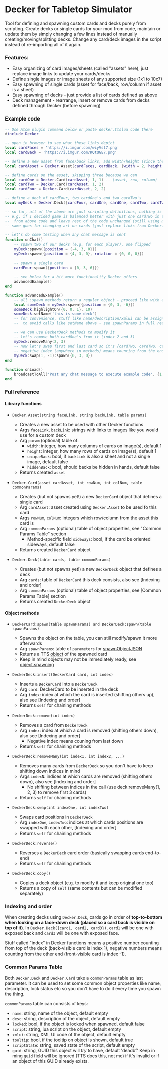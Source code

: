 # Decker for Tabletop Simulator
Tool for defining and spawning custom cards and decks purely from scripting. 
Create decks or single cards for your mod from code, maintain or update them by simply changing a few lines instead of manually creating/moving/splitting decks.
Change any card/deck images in the script instead of re-importing all of it again.

### Features:
* Easy organizing of card images/sheets (called "assets" here), just replace image links to update your cards/decks
* Define single images or image sheets of any supported size (1x1 to 10x7)
* Easy spawning of single cards (asset for face/back, row/column if asset is a sheet)
* Easy spawning of decks - just provide a list of cards defined as above
* Deck management - rearrange, insert or remove cards from decks defined through Decker (before spawning)

### Example code
```lua
-- Use Atom plugin command below or paste decker.ttslua code there
#include Decker

-- open in browser to see what these links depict
local cardFaces = 'https://i.imgur.com/wiyVst7.png'
local cardBack = 'https://i.imgur.com/KQtQGE7.png'

-- define a new asset from face/back links, add width/height (since these default to 1x1)
local cardAsset = Decker.Asset(cardFaces, cardBack, {width = 2, height = 2})

-- define cards on the asset, skipping three because we can
local cardOne = Decker.Card(cardAsset, 1, 1) -- (asset, row, column)
local cardTwo = Decker.Card(cardAsset, 1, 2) 
local cardFour = Decker.Card(cardAsset, 2, 2) 

-- define a deck of cardFour, two cardOne's and two cardTwo's
local myDeck = Decker.Deck({cardFour, cardOne, cardOne, cardTwo, cardTwo})

-- so far, all of the above are just scripting definitions, nothing is spawned
-- e.g. if I decided game is balanced better with just one cardTwo in the deck, I can just remove it
--  from above code and leave rest of the code unchanged (still using myDeck below)
-- same goes for changing art on cards (just replace links from Decker.Asset definitions)

-- let's do some testing when any chat message is sent
function onChat()
    -- spawn two of our decks (e.g. for each player), one flipped
    myDeck:spawn({position = {-4, 3, 0}})
    myDeck:spawn({position = {4, 3, 0}, rotation = {0, 0, 0}})
    
    -- spawn a single card
    cardFour:spawn({position = {0, 3, 6}})
   
    -- see below for a bit more functionality Decker offers
    advancedExample()
end

function advancedExample()
    -- all :spawn methods return a regular object - proceed like with anything
    local someDeck = myDeck:spawn({position = {0, 3, -6}})
    someDeck.highlightOn({0, 0, 1}, 10)
    someDeck.setName('this is some deck')
    -- for convenience, stuff like name/description/xmlui can be assigned to stuff before spawning
    --  to avoid calls like setName above - see spawnParams in full reference section of docs

    -- we can use DeckerDeck methods to modify it
    -- let's remove both cardOne's from it (index 2 and 3)
    myDeck:removeMany(2, 3)
    -- now let's swap first and last card so it's {cardTwo, cardTwo, cardFour} and spawn it
    -- negative index (anywhere in methods) means counting from the end down
    myDeck:swap(1, -1):spawn({0, 3, 0})
end

function onLoad()
    broadcastToAll('Post any chat message to execute example code', {1, 1, 1})
end
```

### Full reference

#### Library functions

* ``Decker.Asset(string faceLink, string backLink, table params)``
  * Creates a new asset to be used with other Decker functions
  * Args ``faceLink``, ``backLink``: strings with links to images like you would use for a custom deck
  * Arg ``param`` (optional) table of: 
    * ``width``: integer, how many columns of cards on image(s), default 1
    * ``height``: integer, how many rows of cards on image(s), default 1
    * ``uniqueBack``: bool, if ``backLink`` is also a sheet and not a single image, default false
    * ``hiddenBack``: bool, should backs be hidden in hands, default false
  * Returns created ``asset``
  
* ``Decker.Card(asset cardAsset, int rowNum, int colNum, table commonParams)``
  * Creates (but not spawns yet!) a new ``DeckerCard`` object that defines a single card
  * Arg ``cardAsset``: asset created using ``Decker.Asset`` to be used fo this card
  * Args ``rowNum``, ``colNum``: integers which row/column from the asset this card is
  * Arg ``commonParams`` (optional) table of object properties, see "Common Params Table" section
    * Method-specific field ``sideways``: bool, if the card be oriented sideways, default false
  * Returns created ``DeckerCard`` object 
  
* ``Decker.Deck(table cards, table commonParams)``
  * Creates (but not spawns yet!) a new ``DeckerDeck`` object that defines a deck
  * Arg ``cards``: table of ``DeckerCard`` this deck consists, also see [Indexing and order]
  * Arg ``commonParams`` (optional) table of object properties, see [Common Params Table] section
  * Returns created ``DeckerDeck`` object
  
#### Object methods

* ``DeckerCard:spawn(table spawnParams) and DeckerDeck:spawn(table spawnParams)``
  * Spawns the object on the table, you can still modify/spawn it more afterwards
  * Arg ``spawnParams``: table of ``parameters`` for [spawnObjectJSON](https://api.tabletopsimulator.com/base/#spawnobjectjson)
  * Returns a TTS [object](https://api.tabletopsimulator.com/object/) of the spawned card
  * Keep in mind objects may not be immediately ready, see [object.spawning](https://api.tabletopsimulator.com/object/#member-variables)
  
* ``DeckerDeck:insert(DeckerCard card, int index)``
  * Inserts a ``DeckerCard`` into a ``DeckerDeck``
  * Arg ``card``: DeckerCard to be inserted in the deck
  * Arg ``index``: index at which the card is inserted (shifting others up), also see [Indexing and order]
  * Returns ``self`` for chaining methods
  
* ``DeckerDeck:remove(int index)``
  * Removes a card from ``DeckerDeck``
  * Arg ``index``: index at which a card is removed (shifting others down), also see [Indexing and order]
    * Negative index means couning from last down
  * Returns ``self`` for chaining methods
  
* ``DeckerDeck:removeMany(int index1, int index2, ...)``
  * Removes many cards from ``DeckerDeck`` so you don't have to keep shifting down indices in mind
  * Args ``indexN``: indices at which cards are removed (shifting others down), also see [Indexing and order]
    * No shifting between indices in the call (use deck:removeMany(1, 2, 3) to remove first 3 cards)
  * Returns ``self`` for chaining methods
  
* ``DeckerDeck:swap(int indexOne, int indexTwo)``
  * Swaps card positions in ``DeckerDeck``
  * Arg ``indexOne``, ``indexTwo``: indices at which cards positions are swapped with each other, [Indexing and order]
  * Returns ``self`` for chaining methods
  
* ``DeckerDeck:reverse()``
  * Reverses a ``DeckerDeck`` card order (basically swapping cards end-to-end)
  * Returns ``self`` for chaining methods
  
* ``DeckerDeck:copy()``
  * Copies a deck object (e.g. to modify it and keep original one too)
  * Returns a copy of ``self`` (same contents but can be modified separately)
  
### Indexing and order
When creating decks using ``Decker.Deck``, cards go in order of 
**top-to-bottom when looking on a face-down deck (placed so a card back is visible on top of it)**.
In ``Decker.Deck({card1, card2, card3})``, ``card1`` will be one with exposed back and ``card3`` will be one with exposed face.


Stuff called "index" in Decker functions means a positive number counting from top of the deck (back-visible card is index 1), negative numbers means counting from the other end (front-visible card is index -1).
  
### Common Params Table

Both ``Decker.Deck`` and ``Decker.Card`` take a ``commonParams`` table as last parameter. It can be used to set some
common object properties like name, description, lock status etc so you don't have to do it every time you spawn the thing.

``commonParams`` table can consists of keys:
* ``name``: string, name of the object, default empty
* ``desc``: string, description of the object, default empty
* ``locked``: bool, if the object is locked when spawned, default false
* ``script``: string, lua script on the object, default empty
* ``xmlui``: string, XML UI code of the object, default empty
* ``tooltip``: bool, if the tooltip on object is shown, default true
* ``scriptState``: string, saved state of the script, default empty
* ``guid``: string, GUID this object will *try* to have, default 'deadbf'
Keep in ming ``guid`` field will be ignored (TTS does this, not me) if it's invalid or if an object of this GUID already exists.
  
  
  
  
